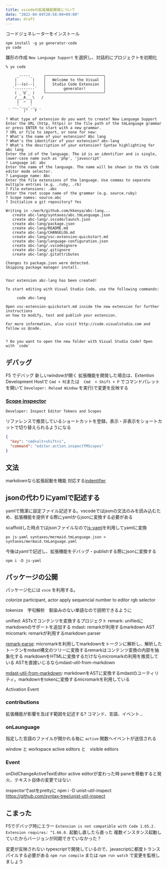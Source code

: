 ```yaml
---
title: vscodeの拡張機能開発について
date: "2022-04-04T20:58:00+09:00"
status: draft
---
```


コードジェネレーターをインストール

```mermaid
npm install -g yo generator-code
yo code
```

雛形の作成
`New Language Support` を選択し、対話的にプロジェクトを初期化

```shell
% yo code

     _-----_     ╭──────────────────────────╮
    |       |    │   Welcome to the Visual  │
    |--(o)--|    │   Studio Code Extension  │
   `---------´   │        generator!        │
    ( _´U`_ )    ╰──────────────────────────╯
    /___A___\   /
     |  ~  |
   __'.___.'__
 ´   `  |° ´ Y `

? What type of extension do you want to create? New Language Support
Enter the URL (http, https) or the file path of the tmLanguage grammar or press ENTER to start with a new grammar.
? URL or file to import, or none for new:
? What's the name of your extension? Abc lang
? What's the identifier of your extension? abc-lang
? What's the description of your extension? Syntax highlighting for abc lang
Enter the id of the language. The id is an identifier and is single, lower-case name such as 'php', 'javascript'
? Language id: abc
Enter the name of the language. The name will be shown in the VS Code editor mode selector.
? Language name: Abc
Enter the file extensions of the language. Use commas to separate multiple entries (e.g. .ruby, .rb)
? File extensions: .abc
Enter the root scope name of the grammar (e.g. source.ruby)
? Scope names: source.abc
? Initialize a git repository? Yes

Writing in ~/work/github.com/kkenya/abc-lang...
   create abc-lang/syntaxes/abc.tmLanguage.json
   create abc-lang/.vscode/launch.json
   create abc-lang/package.json
   create abc-lang/README.md
   create abc-lang/CHANGELOG.md
   create abc-lang/vsc-extension-quickstart.md
   create abc-lang/language-configuration.json
   create abc-lang/.vscodeignore
   create abc-lang/.gitignore
   create abc-lang/.gitattributes

Changes to package.json were detected.
Skipping package manager install.


Your extension abc-lang has been created!

To start editing with Visual Studio Code, use the following commands:

     code abc-lang

Open vsc-extension-quickstart.md inside the new extension for further instructions
on how to modify, test and publish your extension.

For more information, also visit http://code.visualstudio.com and follow us @code.


? Do you want to open the new folder with Visual Studio Code? Open with `code`
```

## デバッグ

F5 でデバッグ
新しいwindowが開く
拡張機能を開発した場合は、Extention Development Hostで `Cmd + R`(または　`Cmd  + Shift + P` でコマンドパレットを開いて `Developer: Reload Window` を実行)で変更を反映する

### [Scope inspector](https://code.visualstudio.com/api/language-extensions/syntax-highlight-guide#scope-inspector)

`Developer: Inspect Editor Tokens and Scopes`

リファレンスで推奨しているショートカットを登録。表示・非表示をショートカットで切り替えられるようになる

```json
{
  "key": "cmd+alt+shift+i",
  "command": "editor.action.inspectTMScopes"
}
```

## 文法

markdownなら拡張起動を機能
対応する[indentifier](https://code.visualstudio.com/docs/languages/identifiers)

## jsonの代わりにyamlで記述する

yamlで簡潔に設定ファイル記述する。vscodeではjsonの文法のみを読み込むため、拡張機能を提供する際にyamlからjsonに変換する必要がある

scaffoldした時点ではjsonファイルなので[js-yaml](https://github.com/nodeca/js-yaml)を利用してyamlに変換

```shell
px js-yaml syntaxes/mermaid.tmLanguage.json > syntaxes/mermaid.tmLanguage.yaml
```

今後はyamlで記述し、拡張機能をデバッグ・publishする際にjsonに変換する

```shell
npm i -D js-yaml
```

## パッケージの公開

パッケージ化には `vsce` を利用する。

colorize participant, actor
apply sequencial number to editor
rgb selector

tokenize　字句解析　馴染みのない単語なので説明できるように

unified: ASTsでコンテンツを変換するプロジェクト
remark: unifiedにmarkdownのサポートを追加する
mdast: remarkが利用するmarkdown AST
micomark: remarkが利用するmarkdown parser

[remark-parse](https://github.com/remarkjs/remark/tree/main/packages/remark-parse): micromarkを利用してmarkdownをトークンに解析し、解析したトークンをmdast構文のツリーに変換するremarkはコンテンツ変換の内部を抽象化する
markdownをHTMLに変換するだけならmicromarkの利用を推奨している
ASTを直接いじるならmdast-util-from-markdown

[mdast-util-from-markdown](https://github.com/syntax-tree/mdast-util-from-markdown): markdownをASTに変換するmdastのユーティリティ。markdownをtokenに変換するmicromarkを利用している

Activation Event

### contributions

拡張機能が影響を及ぼす範囲を記述する?
コマンド、言語、イベント...

### onLaunguage

指定した言語のファイルが開かれる毎に `active` 関数へイベントが送信される

window と workspace
active editors と　visible editors

### Event

onDidChangeActiveTextEditor
active editorが変わった時
paneを移動すると発火、テキスト自体の変更ではない

inspectorでastをprettyに
npm i -D unist-util-inspect
https://github.com/syntax-tree/unist-util-inspect

## こまった

F5でデバッグ時にエラー
`Extension is not compatible with Code 1.65.2. Extension requires: ^1.66.0.`
起動し直したら直った
複数インスタンス起動していたからバージョンが同期できていなかった？

変更が反映されない
typescriptで開発しているので、javascriptに都度トランスパイルする必要がある
`npm run compile` または `npm run watch` で変更を監視しましょう
